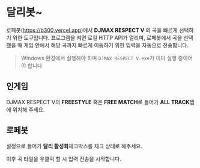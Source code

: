 # 달리봇~   

로페봇(https://b300.vercel.app)에서 **DJMAX RESPECT V** 의 곡을 빠르게 선택하기 위한 도구입니다. 프로그램을 켜면 로컬 HTTP API가 열리며, 로페봇에서 곡을 선택했을 때 게임 안에서 해당 곡까지 빠르게 이동하기 위한 입력을 자동으로 전송합니다.

>  Windows 환경에서 실행해야 하며 `DJMAX RESPECT V.exe`가 이미 실행 중이어야 합니다.

## 인게임

DJMAX RESPECT V의 **FREESTYLE** 혹은 **FREE MATCH**로 들어가 **ALL TRACK**탭에 위치해 주세요.


## 로페봇

설정으로 들어가 **달리 활성화**체크박스를 체크 상태로 해주세요.

이후 곡 타일을 우클릭 할 시 입력 전송을 시작합니다.
